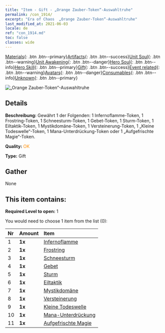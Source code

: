 ```yaml
---
title: "Item - Gift - „Orange Zauber-Token“-Auswahltruhe"
permalink: /con_1914/
excerpt: "Era of Chaos  „Orange Zauber-Token“-Auswahltruhe"
last_modified_at: 2021-06-03
locale: de
ref: "con_1914.md"
toc: false
classes: wide
---
```

 [Materials](/ItemsDE/){: .btn .btn--primary}[Artifacts](/ItemsDE/Artifacts/){: .btn .btn--success}[Unit Soul](/ItemsDE/UnitSoul/){: .btn .btn--warning}[Unit Awakening](/ItemsDE/UnitAwakening/){: .btn .btn--danger}[Hero Soul](/ItemsDE/HeroSoul/){: .btn .btn--info}[Hero Skill](/ItemsDE/HeroSkill/){: .btn .btn--primary}[Gift](/ItemsDE/Gift/){: .btn .btn--success}[Event related](/ItemsDE/Events/){: .btn .btn--warning}[Avatars](/ItemsDE/Avatars/){: .btn .btn--danger}[Consumables](/ItemsDE/Consumables/){: .btn .btn--info}[Unknown](/ItemsDE/Unknown/){: .btn .btn--primary}

 ![„Orange Zauber-Token“-Auswahltruhe](/images/t/i_7012.png)

## Details
 **Beschreibung:** Gewährt 1 der Folgenden: 1 Infernoflamme-Token, 1 Frostring-Token, 1 Schneesturm-Token, 1 Gebet-Token, 1 Sturm-Token, 1 Eiltaktik-Token, 1 Mystikdomäne-Token, 1 Versteinerung-Token, 1 „Kleine Todeswelle“-Token, 1 Mana-Unterdrückung-Token oder 1 „Aufgefrischte Magie“-Token.

 **Quality:** <span style="color: #FF8C00">OK</span>

 **Type:** Gift

## Gather

  None

## This item contains:

 **Required Level to open:** 1

 You would need to choose 1 item from the list (0):

  | Nr | Amount |     Item    |
  |:---|:-------|:------------|
  | 1 |  **1x** | [Infernoflamme](/ItemsDE/her_406/) |  | 
  | 2 |  **1x** | [Frostring](/ItemsDE/her_421/) |  | 
  | 3 |  **1x** | [Schneesturm](/ItemsDE/her_423/) |  | 
  | 4 |  **1x** | [Gebet](/ItemsDE/her_432/) |  | 
  | 5 |  **1x** | [Sturm](/ItemsDE/her_445/) |  | 
  | 6 |  **1x** | [Eiltaktik](/ItemsDE/her_450/) |  | 
  | 7 |  **1x** | [Mystikdomäne](/ItemsDE/her_470/) |  | 
  | 8 |  **1x** | [Versteinerung](/ItemsDE/her_471/) |  | 
  | 9 |  **1x** | [Kleine Todeswelle](/ItemsDE/her_456/) |  | 
  | 10 |  **1x** | [Mana-Unterdrückung](/ItemsDE/her_480/) |  | 
  | 11 |  **1x** | [Aufgefrischte Magie](/ItemsDE/her_482/) |  | 
